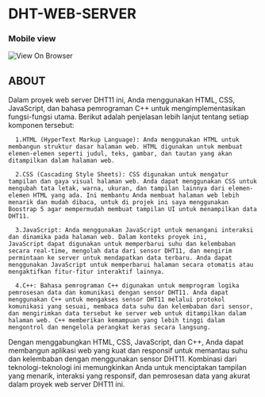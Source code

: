# DHT-WEB-SERVER


### Mobile view

![View On Browser](https://i.postimg.cc/3N8v44rR/mobile-1.png)

## ABOUT
  Dalam proyek web server DHT11 ini, Anda menggunakan HTML, CSS, JavaScript, dan bahasa pemrograman C++ untuk mengimplementasikan fungsi-fungsi utama. Berikut adalah penjelasan lebih lanjut tentang setiap komponen tersebut:

      1.HTML (HyperText Markup Language): Anda menggunakan HTML untuk membangun struktur dasar halaman web. HTML digunakan untuk membuat elemen-elemen seperti judul, teks, gambar, dan tautan yang akan ditampilkan dalam halaman web.

      2.CSS (Cascading Style Sheets): CSS digunakan untuk mengatur tampilan dan gaya visual halaman web. Anda dapat menggunakan CSS untuk mengubah tata letak, warna, ukuran, dan tampilan lainnya dari elemen-elemen HTML yang ada. Ini membantu Anda membuat halaman web lebih menarik dan mudah dibaca, untuk di projek ini saya menggunakan Boostrap 5 agar mempermudah membuat tampilan UI untuk menampilkan data DHT11.

      3.JavaScript: Anda menggunakan JavaScript untuk menangani interaksi dan dinamika pada halaman web. Dalam konteks proyek ini,       JavaScript dapat digunakan untuk memperbarui suhu dan kelembaban secara real-time, mengolah data dari sensor DHT11, dan mengirim permintaan ke server untuk mendapatkan data terbaru. Anda dapat menggunakan JavaScript untuk memperbarui halaman secara otomatis atau mengaktifkan fitur-fitur interaktif lainnya.

      4.C++: Bahasa pemrograman C++ digunakan untuk memprogram logika pemrosesan data dan komunikasi dengan sensor DHT11. Anda dapat menggunakan C++ untuk mengakses sensor DHT11 melalui protokol komunikasi yang sesuai, membaca data suhu dan kelembaban dari sensor, dan mengirimkan data tersebut ke server web untuk ditampilkan dalam halaman web. C++ memberikan kemampuan yang lebih tinggi dalam mengontrol dan mengelola perangkat keras secara langsung.


Dengan menggabungkan HTML, CSS, JavaScript, dan C++, Anda dapat membangun aplikasi web yang kuat dan responsif untuk memantau suhu dan kelembaban dengan menggunakan sensor DHT11. Kombinasi dari teknologi-teknologi ini memungkinkan Anda untuk menciptakan tampilan yang menarik, interaksi yang responsif, dan pemrosesan data yang akurat dalam proyek web server DHT11 ini.

